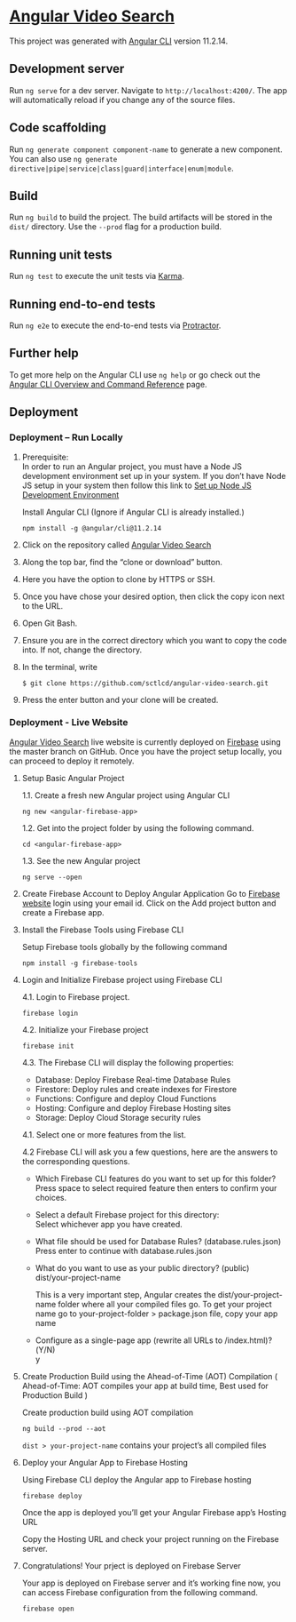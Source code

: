 # [Angular Video Search](https://sctlcd-angular-video-search.web.app)

This project was generated with [Angular CLI](https://github.com/angular/angular-cli) version 11.2.14.

## Development server

Run `ng serve` for a dev server. Navigate to `http://localhost:4200/`. The app will automatically reload if you change any of the source files.

## Code scaffolding

Run `ng generate component component-name` to generate a new component. You can also use `ng generate directive|pipe|service|class|guard|interface|enum|module`.

## Build

Run `ng build` to build the project. The build artifacts will be stored in the `dist/` directory. Use the `--prod` flag for a production build.

## Running unit tests

Run `ng test` to execute the unit tests via [Karma](https://karma-runner.github.io).

## Running end-to-end tests

Run `ng e2e` to execute the end-to-end tests via [Protractor](http://www.protractortest.org/).

## Further help

To get more help on the Angular CLI use `ng help` or go check out the [Angular CLI Overview and Command Reference](https://angular.io/cli) page.

## Deployment

### Deployment – Run Locally

1. Prerequisite:  
    In order to run an Angular project, you must have a Node JS development environment set up in your system. If you don’t have Node JS setup in your system then follow this link to [Set up Node JS Development Environment](https://nodejs.org/en/download/)
    
    Install Angular CLI (Ignore if Angular CLI is already installed.)
    ```
    npm install -g @angular/cli@11.2.14
    ```

2. Click on the repository called [Angular Video Search](https://github.com/sctlcd/angular-video-search)
3. Along the top bar, find the “clone or download” button.
4. Here you have the option to clone by HTTPS or SSH.
5. Once you have chose your desired option, then click the copy icon next to the URL.
6. Open Git Bash.
7. Ensure you are in the correct directory which you want to copy the code into. If not, change the directory.
8. In the terminal, write 
    ````
    $ git clone https://github.com/sctlcd/angular-video-search.git
    ````
9. Press the enter button and your clone will be created.

### Deployment - Live Website

[Angular Video Search](https://sctlcd-angular-video-search.web.app) live website is currently deployed on [Firebase](https://firebase.google.com/) using the master branch on GitHub. Once you have the project setup locally, you can proceed to deploy it remotely.

1. Setup Basic Angular Project

    1.1. Create a fresh new Angular project using Angular CLI
    ````
    ng new <angular-firebase-app>
    ````
    1.2. Get into the project folder by using the following command.
    ````
    cd <angular-firebase-app>
    ````
    1.3. See the new Angular project
    ````
    ng serve --open
    ````
2. Create Firebase Account to Deploy Angular Application
    Go to [Firebase website](https://firebase.google.com/) login using your email id. Click on the Add project button and create a Firebase app.

3. Install the Firebase Tools using Firebase CLI
    
    Setup Firebase tools globally by the following command
    ````
    npm install -g firebase-tools

    ````

4. Login and Initialize Firebase project using Firebase CLI

    4.1. Login to Firebase project.
    ````
    firebase login
    ````
    4.2. Initialize your Firebase project
    ````
    firebase init
    ````
    4.3. The Firebase CLI will display the following properties:  
    - Database: Deploy Firebase Real-time Database Rules
    - Firestore: Deploy rules and create indexes for Firestore
    - Functions: Configure and deploy Cloud Functions
    - Hosting: Configure and deploy Firebase Hosting sites
    - Storage: Deploy Cloud Storage security rules

    4.1. Select one or more features from the list.

    4.2 Firebase CLI will ask you a few questions, here are the answers to the corresponding questions.

    - Which Firebase CLI features do you want to set up for this folder?
    <br>Press space to select required feature then enters to confirm your choices.
    - Select a default Firebase project for this directory:
    <br>Select whichever app you have created.
    - What file should be used for Database Rules? (database.rules.json)
    <br>Press enter to continue with database.rules.json
    - What do you want to use as your public directory? (public)
    <br> dist/your-project-name

        This is a very important step, Angular creates the dist/your-project-name folder where all your compiled files go. To get your project name go to your-project-folder > package.json file, copy your app name
    - Configure as a single-page app (rewrite all URLs to /index.html)?(Y/N)
    <br> y

5. Create Production Build using the Ahead-of-Time (AOT) Compilation ( Ahead-of-Time: AOT compiles your app at build time, Best used for Production Build )

    Create production build using AOT compilation
    ````
    ng build --prod --aot
    ````

    `dist > your-project-name` contains your project’s all compiled files

6. Deploy your Angular App to Firebase Hosting

    Using Firebase CLI deploy the Angular app to Firebase hosting
    ````
    firebase deploy 
    ````
    Once the app is deployed you’ll get your Angular Firebase app’s Hosting URL

    Copy the Hosting URL and check your project running on the Firebase server.

7. Congratulations! Your prject is deployed on Firebase Server

    Your app is deployed on Firebase server and it’s working fine now, you can access Firebase configuration from the following command.
    ````
    firebase open
    ````
